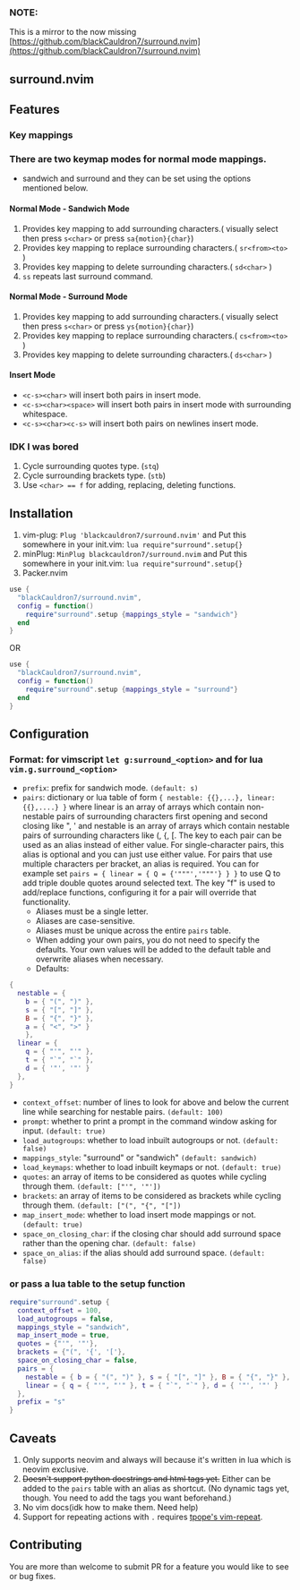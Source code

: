 ### NOTE:
This is a mirror to the now missing [https://github.com/blackCauldron7/surround.nvim](https://github.com/blackCauldron7/surround.nvim)

## surround.nvim

## Features

### Key mappings

### There are two keymap modes for normal mode mappings.

- sandwich and surround and they can be set using the options mentioned below.

#### Normal Mode - Sandwich Mode

1. Provides key mapping to add surrounding characters.( visually select then press `s<char>` or press `sa{motion}{char}`)
2. Provides key mapping to replace surrounding characters.( `sr<from><to>` )
3. Provides key mapping to delete surrounding characters.( `sd<char>` )
4. `ss` repeats last surround command.

#### Normal Mode - Surround Mode

1. Provides key mapping to add surrounding characters.( visually select then press `s<char>` or press `ys{motion}{char}`)
2. Provides key mapping to replace surrounding characters.( `cs<from><to>` )
3. Provides key mapping to delete surrounding characters.( `ds<char>` )

#### Insert Mode

- `<c-s><char>` will insert both pairs in insert mode.
- `<c-s><char><space>` will insert both pairs in insert mode with surrounding whitespace.
- `<c-s><char><c-s>` will insert both pairs on newlines insert mode.

### IDK I was bored

1. Cycle surrounding quotes type. (`stq`)
1. Cycle surrounding brackets type. (`stb`)
1. Use `<char> == f` for adding, replacing, deleting functions.

## Installation

1. vim-plug: `Plug 'blackcauldron7/surround.nvim'` and Put this somewhere in your init.vim: `lua require"surround".setup{}`
1. minPlug: `MinPlug blackcauldron7/surround.nvim` and Put this somewhere in your init.vim: `lua require"surround".setup{}`
1. Packer.nvim

```lua
use {
  "blackCauldron7/surround.nvim",
  config = function()
    require"surround".setup {mappings_style = "sandwich"}
  end
}
```

OR

```lua
use {
  "blackCauldron7/surround.nvim",
  config = function()
    require"surround".setup {mappings_style = "surround"}
  end
}
```



## Configuration

### Format: for **vimscript** `let g:surround_<option>` and for **lua** `vim.g.surround_<option>`

- `prefix`: prefix for sandwich mode. `(default: s)`
- `pairs`: dictionary or lua table of form `{ nestable: {{},...}, linear: {{},....} }` where linear is an array of arrays which contain non-nestable pairs of surrounding characters first opening and second closing like ", ' and nestable is an array of arrays which contain nestable pairs of surrounding characters like (, {, [. The key to each pair can be used as an alias instead of either value. For single-character pairs, this alias is optional and you can just use either value. For pairs that use multiple characters per bracket, an alias is required. You can for example set ```pairs = { linear = { Q = {'"""','"""'} } }``` to use Q to add triple double quotes around selected text. The key "f" is used to add/replace functions, configuring it for a pair will override that functionality.
  + Aliases must be a single letter.
  + Aliases are case-sensitive.
  + Aliases must be unique across the entire `pairs` table.
  + When adding your own pairs, you do not need to specify the defaults. Your own values will be added to the default table and overwrite aliases when necessary.
  + Defaults:
```lua
{
  nestable = {
    b = { "(", ")" },
    s = { "[", "]" },
    B = { "{", "}" },
    a = { "<", ">" }
    },
  linear = {
    q = { "'", "'" },
    t = { "`", "`" },
    d = { '"', '"' }
  },
}
```
- `context_offset`: number of lines to look for above and below the current line while searching for nestable pairs. `(default: 100)`
- `prompt`: whether to print a prompt in the command window asking for input. `(default: true)`
- `load_autogroups`: whether to load inbuilt autogroups or not. `(default: false)`
- `mappings_style`: "surround" or "sandwich" `(default: sandwich)`
- `load_keymaps`: whether to load inbuilt keymaps or not. `(default: true)`
- `quotes`: an array of items to be considered as quotes while cycling through them. `(default: ["'", '"'])`
- `brackets`: an array of items to be considered as brackets while cycling through them. `(default: ["(", "{", "["])`
- `map_insert_mode`: whether to load insert mode mappings or not. `(default: true)`
- `space_on_closing_char`: if the closing char should add surround space rather than the opening char. `(default: false)`
- `space_on_alias`: if the alias should add surround space. `(default: false)`

### or pass a lua table to the setup function

```lua
require"surround".setup {
  context_offset = 100,
  load_autogroups = false,
  mappings_style = "sandwich",
  map_insert_mode = true,
  quotes = {"'", '"'},
  brackets = {"(", '{', '['},
  space_on_closing_char = false,
  pairs = {
    nestable = { b = { "(", ")" }, s = { "[", "]" }, B = { "{", "}" }, a = { "<", ">" } },
    linear = { q = { "'", "'" }, t = { "`", "`" }, d = { '"', '"' }
  },
  prefix = "s"
}
```

## Caveats

1. Only supports neovim and always will because it's written in lua which is neovim exclusive.
1. ~~Doesn't support python docstrings and html tags yet.~~ Either can be added to the `pairs` table with an alias as shortcut. (No dynamic tags yet, though. You need to add the tags you want beforehand.)
1. No vim docs(idk how to make them. Need help)
1. Support for repeating actions with `.` requires [tpope's vim-repeat](https://github.com/tpope/vim-repeat).

## Contributing

You are more than welcome to submit PR for a feature you would like to see or bug fixes.
